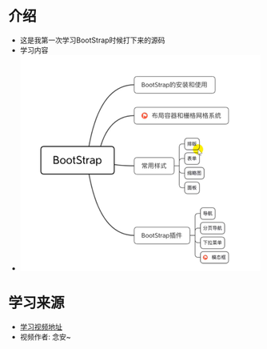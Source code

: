 # 介绍
* 这是我第一次学习BootStrap时候打下来的源码
* 学习内容
* ![BootStrap学习框架图](/BootStrap学习的内容框架.png)
# 学习来源
* [学习视频地址](https://www.bilibili.com/video/BV1TU4y1p7zU?p=11&spm_id_from=pageDriver)
* 视频作者: 念安~
